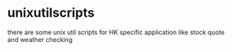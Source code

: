 # unixutilscripts
there are some unix util scripts for HK specific application like stock quote and weather checking
